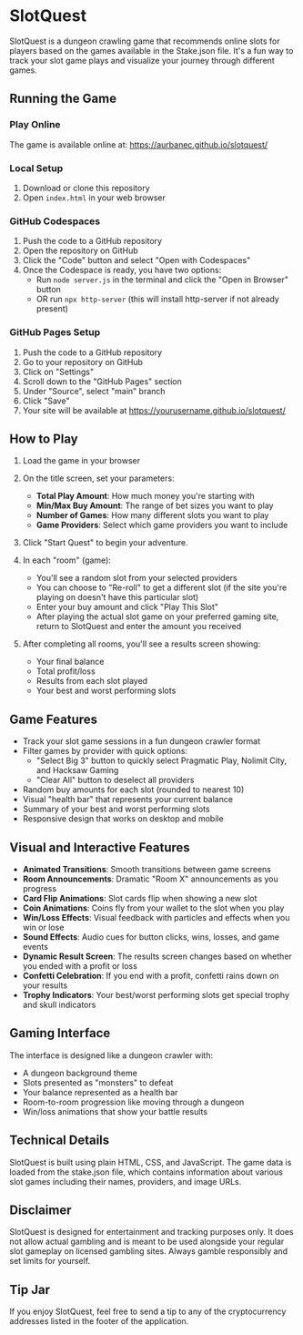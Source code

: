 # SlotQuest

SlotQuest is a dungeon crawling game that recommends online slots for players based on the games available in the Stake.json file. It's a fun way to track your slot game plays and visualize your journey through different games.

## Running the Game

### Play Online
The game is available online at: https://aurbanec.github.io/slotquest/

### Local Setup
1. Download or clone this repository
2. Open `index.html` in your web browser

### GitHub Codespaces
1. Push the code to a GitHub repository
2. Open the repository on GitHub
3. Click the "Code" button and select "Open with Codespaces"
4. Once the Codespace is ready, you have two options:
   - Run `node server.js` in the terminal and click the "Open in Browser" button
   - OR run `npx http-server` (this will install http-server if not already present)

### GitHub Pages Setup
1. Push the code to a GitHub repository
2. Go to your repository on GitHub
3. Click on "Settings"
4. Scroll down to the "GitHub Pages" section
5. Under "Source", select "main" branch
6. Click "Save"
7. Your site will be available at https://yourusername.github.io/slotquest/

## How to Play
1. Load the game in your browser
2. On the title screen, set your parameters:
   - **Total Play Amount**: How much money you're starting with
   - **Min/Max Buy Amount**: The range of bet sizes you want to play
   - **Number of Games**: How many different slots you want to play
   - **Game Providers**: Select which game providers you want to include

3. Click "Start Quest" to begin your adventure.

4. In each "room" (game):
   - You'll see a random slot from your selected providers
   - You can choose to "Re-roll" to get a different slot (if the site you're playing on doesn't have this particular slot)
   - Enter your buy amount and click "Play This Slot"
   - After playing the actual slot game on your preferred gaming site, return to SlotQuest and enter the amount you received

5. After completing all rooms, you'll see a results screen showing:
   - Your final balance
   - Total profit/loss
   - Results from each slot played
   - Your best and worst performing slots

## Game Features

- Track your slot game sessions in a fun dungeon crawler format
- Filter games by provider with quick options:
  - "Select Big 3" button to quickly select Pragmatic Play, Nolimit City, and Hacksaw Gaming
  - "Clear All" button to deselect all providers
- Random buy amounts for each slot (rounded to nearest 10)
- Visual "health bar" that represents your current balance
- Summary of your best and worst performing slots
- Responsive design that works on desktop and mobile

## Visual and Interactive Features

- **Animated Transitions**: Smooth transitions between game screens
- **Room Announcements**: Dramatic "Room X" announcements as you progress
- **Card Flip Animations**: Slot cards flip when showing a new slot
- **Coin Animations**: Coins fly from your wallet to the slot when you play
- **Win/Loss Effects**: Visual feedback with particles and effects when you win or lose
- **Sound Effects**: Audio cues for button clicks, wins, losses, and game events
- **Dynamic Result Screen**: The results screen changes based on whether you ended with a profit or loss
- **Confetti Celebration**: If you end with a profit, confetti rains down on your results
- **Trophy Indicators**: Your best/worst performing slots get special trophy and skull indicators

## Gaming Interface

The interface is designed like a dungeon crawler with:
- A dungeon background theme
- Slots presented as "monsters" to defeat
- Your balance represented as a health bar
- Room-to-room progression like moving through a dungeon
- Win/loss animations that show your battle results

## Technical Details

SlotQuest is built using plain HTML, CSS, and JavaScript. The game data is loaded from the stake.json file, which contains information about various slot games including their names, providers, and image URLs.

## Disclaimer

SlotQuest is designed for entertainment and tracking purposes only. It does not allow actual gambling and is meant to be used alongside your regular slot gameplay on licensed gambling sites. Always gamble responsibly and set limits for yourself.

## Tip Jar

If you enjoy SlotQuest, feel free to send a tip to any of the cryptocurrency addresses listed in the footer of the application.

